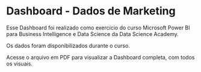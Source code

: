# Dashboard - Dados de Marketing

Esse Dashboard foi realizado como exercício do curso Microsoft Power BI para Business Intelligence e Data Science da Data Science Academy.

Os dados foram disponibilizados durante o curso.

Acesse o arquivo em PDF para visualizar a Dashboard completa, com todos os visuais.
